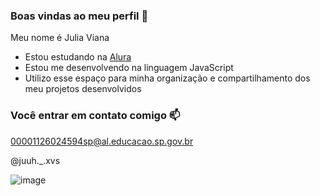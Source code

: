 ### Boas vindas ao meu perfil 💖

Meu nome é Julia Viana

- Estou estudando na [Alura](https://www.alura.com.br)
- Estou me desenvolvendo na linguagem JavaScript
- Utilizo esse espaço para minha organização e compartilhamento dos meu projetos desenvolvidos

### Você entrar em contato comigo 📫

00001126024594sp@al.educacao.sp.gov.br

@juuh._.xvs

![image](https://github.com/user-attachments/assets/e761a824-eee4-4c6c-b78c-74adc660ba7b)


